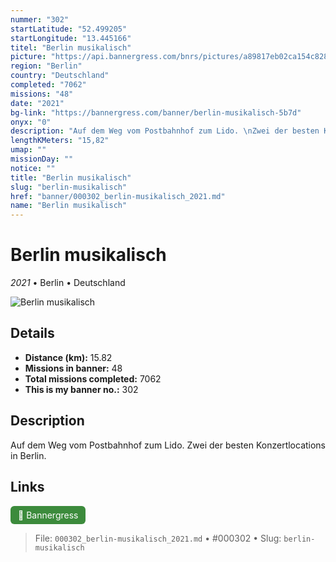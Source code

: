 ```yaml
---
nummer: "302"
startLatitude: "52.499205"
startLongitude: "13.445166"
titel: "Berlin musikalisch"
picture: "https://api.bannergress.com/bnrs/pictures/a89817eb02ca154c8288464ef5510dc1"
region: "Berlin"
country: "Deutschland"
completed: "7062"
missions: "48"
date: "2021"
bg-link: "https://bannergress.com/banner/berlin-musikalisch-5b7d"
onyx: "0"
description: "Auf dem Weg vom Postbahnhof zum Lido. \nZwei der besten Konzertlocations in Berlin."
lengthKMeters: "15,82"
umap: ""
missionDay: ""
notice: ""
title: "Berlin musikalisch"
slug: "berlin-musikalisch"
href: "banner/000302_berlin-musikalisch_2021.md"
name: "Berlin musikalisch"
---
```

# Berlin musikalisch

*2021* • Berlin • Deutschland

![Berlin musikalisch](https://api.bannergress.com/bnrs/pictures/a89817eb02ca154c8288464ef5510dc1)



## Details
- **Distance (km):** 15.82
- **Missions in banner:** 48
- **Total missions completed:** 7062
- **This is my banner no.:** 302



## Description
Auf dem Weg vom Postbahnhof zum Lido. 
Zwei der besten Konzertlocations in Berlin.



## Links
<a href="https://bannergress.com/banner/berlin-musikalisch-5b7d" target="_blank" style="display:inline-block;margin-right:8px;padding:6px 12px;background:#3c8b3c;color:#fff;text-decoration:none;border-radius:6px;">🔗 Bannergress</a>



> File: `000302_berlin-musikalisch_2021.md`
> • #000302
> • Slug: `berlin-musikalisch`
